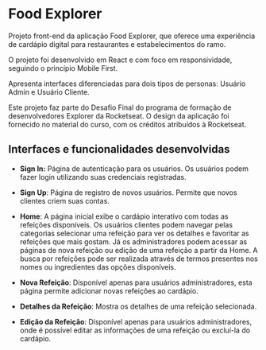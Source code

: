 
# Food Explorer

Projeto front-end da aplicação Food Explorer, que oferece uma experiência de cardápio digital para restaurantes e estabelecimentos do ramo. 

O projeto foi desenvolvido em React e com foco em responsividade, seguindo o princípio Mobile First.

Apresenta interfaces diferenciadas para dois tipos de personas: Usuário Admin e Usuário Cliente.

Este projeto faz parte do Desafio Final do programa de formação de desenvolvedores Explorer da Rocketseat. O design da aplicação foi fornecido no material do curso, com os créditos atribuídos à Rocketseat.


## Interfaces e funcionalidades desenvolvidas

- **Sign In:** Página de autenticação para os usuários. Os usuários podem fazer login utilizando suas credenciais registradas.

- **Sign Up**: Página de registro de novos usuários. Permite que novos clientes criem suas contas.

- **Home**: A página inicial exibe o cardápio interativo com todas as refeições disponíveis. Os usuários clientes podem navegar pelas categorias selecionar uma refeição para ver os detalhes e favoritar as refeições que mais gostam. Já os administradores podem acessar as páginas de nova refeição ou edição de uma refeição a partir da Home. A busca por refeições pode ser realizada através de termos presentes nos nomes ou ingredientes das opções disponíveis.

- **Nova Refeição**: Disponível apenas para usuários administradores, esta página permite adicionar novas refeições ao cardápio. 

- **Detalhes da Refeição**: Mostra os detalhes de uma refeição selecionada.

- **Edição da Refeição**: Disponível apenas para usuários administradores, onde é possível editar as informações de uma refeição ou excluí-la do cardápio.